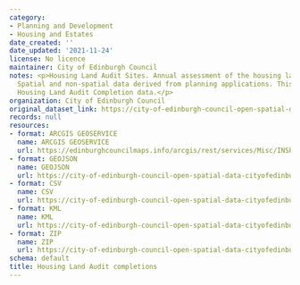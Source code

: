 ```yaml
---
category:
- Planning and Development
- Housing and Estates
date_created: ''
date_updated: '2021-11-24'
license: No licence
maintainer: City of Edinburgh Council
notes: <p>Housing Land Audit Sites. Annual assessment of the housing land supply.
  Spatial and non-spatial data derived from planning applications. This is the 2021
  Housing Land Audit Completion data.</p>
organization: City of Edinburgh Council
original_dataset_link: https://city-of-edinburgh-council-open-spatial-data-cityofedinburgh.hub.arcgis.com/maps/c68cf24e74174488b5f042a0b2ac5b49_14
records: null
resources:
- format: ARCGIS GEOSERVICE
  name: ARCGIS GEOSERVICE
  url: https://edinburghcouncilmaps.info/arcgis/rest/services/Misc/INSPIRE/MapServer/14
- format: GEOJSON
  name: GEOJSON
  url: https://city-of-edinburgh-council-open-spatial-data-cityofedinburgh.hub.arcgis.com/datasets/c68cf24e74174488b5f042a0b2ac5b49_14.geojson?outSR=%7B%22latestWkid%22%3A27700%2C%22wkid%22%3A27700%7D
- format: CSV
  name: CSV
  url: https://city-of-edinburgh-council-open-spatial-data-cityofedinburgh.hub.arcgis.com/datasets/c68cf24e74174488b5f042a0b2ac5b49_14.csv?outSR=%7B%22latestWkid%22%3A27700%2C%22wkid%22%3A27700%7D
- format: KML
  name: KML
  url: https://city-of-edinburgh-council-open-spatial-data-cityofedinburgh.hub.arcgis.com/datasets/c68cf24e74174488b5f042a0b2ac5b49_14.kml?outSR=%7B%22latestWkid%22%3A27700%2C%22wkid%22%3A27700%7D
- format: ZIP
  name: ZIP
  url: https://city-of-edinburgh-council-open-spatial-data-cityofedinburgh.hub.arcgis.com/datasets/c68cf24e74174488b5f042a0b2ac5b49_14.zip?outSR=%7B%22latestWkid%22%3A27700%2C%22wkid%22%3A27700%7D
schema: default
title: Housing Land Audit completions
---
```

